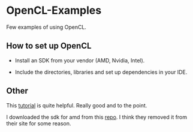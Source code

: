 # OpenCL-Examples

Few examples of using OpenCL.

## How to set up OpenCL

- Install an SDK from your vendor (AMD, Nvidia, Intel).

- Include the directories, libraries and set up dependencies in your IDE.

## Other 

This [tutorial](https://www.youtube.com/playlist?list=PLzy5q1NUJKCJocUKsRxZ0IPz29p38xeM-) is quite helpful. Really good and to the point.

I downloaded the sdk for amd from this [repo](https://github.com/GPUOpen-LibrariesAndSDKs/OCL-SDK). I think they removed it from their site for some reason.

